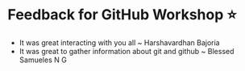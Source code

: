 # Feedback for GitHub Workshop :star: 

- It was great interacting with you all ~ Harshavardhan Bajoria
- It was great to gather information about git and github ~ Blessed Samueles N G